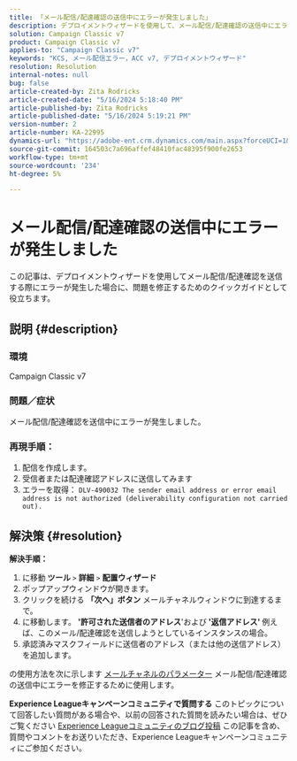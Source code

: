 ```yaml
---
title: 「メール配信/配達確認の送信中にエラーが発生しました」
description: デプロイメントウィザードを使用して、メール配信/配達確認の送信中にエラーが発生するAdobe Campaign Classicの問題を修正する方法を説明します。
solution: Campaign Classic v7
product: Campaign Classic v7
applies-to: "Campaign Classic v7"
keywords: "KCS, メール配信エラー，ACC v7, デプロイメントウィザード"
resolution: Resolution
internal-notes: null
bug: false
article-created-by: Zita Rodricks
article-created-date: "5/16/2024 5:18:40 PM"
article-published-by: Zita Rodricks
article-published-date: "5/16/2024 5:19:21 PM"
version-number: 2
article-number: KA-22995
dynamics-url: "https://adobe-ent.crm.dynamics.com/main.aspx?forceUCI=1&pagetype=entityrecord&etn=knowledgearticle&id=64691951-a813-ef11-9f89-6045bd0298d4"
source-git-commit: 164503c7a696affef48410fac48395f900fe2653
workflow-type: tm+mt
source-wordcount: '234'
ht-degree: 5%

---
```


# メール配信/配達確認の送信中にエラーが発生しました


この記事は、デプロイメントウィザードを使用してメール配信/配達確認を送信する際にエラーが発生した場合に、問題を修正するためのクイックガイドとして役立ちます。

## 説明 {#description}


### <b>環境</b>

Campaign Classic v7



### <b>問題／症状</b>

メール配信/配達確認を送信中にエラーが発生しました。

### <b>再現手順：</b>

1. 配信を作成します。
2. 受信者または配達確認アドレスに送信してみます
3. エラーを取得： `DLV-490032 The sender email address or error email address is not authorized (deliverability configuration not carried out).`



## 解決策 {#resolution}

<b>解決手順：</b>
1. に移動<b> ツール </b>`>`  <b>詳細</b> `>`  <b>配置ウィザード</b>
2. ポップアップウィンドウが開きます。
3. クリックを続ける <b>「次へ」ボタン</b> メールチャネルウィンドウに到達するまで。
4. に移動します。 <b>&#39;許可された送信者のアドレス</b>&#39;および<b> &#39;返信アドレス&#39; </b>例えば、このメール/配達確認を送信しようとしているインスタンスの場合。
5. 承認済みマスクフィールドに送信者のアドレス（または他の送信アドレス）を追加します。




の使用方法を次に示します [メールチャネルのパラメーター](https://experienceleague.adobe.com/docs/campaign-classic/using/installing-campaign-classic/initial-configuration/deploying-an-instance.html#email-channel-parameters) メール配信/配達確認の送信中にエラーを修正するために使用します。


<b>Experience Leagueキャンペーンコミュニティで質問する</b>
このトピックについて回答したい質問がある場合や、以前の回答された質問を読みたい場合は、ぜひご覧ください [Experience Leagueコミュニティのブログ投稿](https://experienceleaguecommunities.adobe.com/t5/adobe-campaign-classic-blogs/introducing-top-kcs-articles-curated-for-your-troubleshooting/bc-p/672426#M132 "リンクをたどる") この記事を含め、質問やコメントをお送りいただき、Experience Leagueキャンペーンコミュニティにご参加ください。
